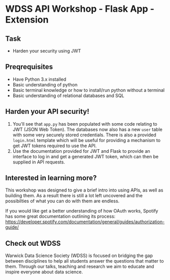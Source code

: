 # WDSS API Workshop - Flask App - Extension

## Task
- Harden your security using JWT

## Preqrequisites
- Have Python 3.x installed
- Basic understanding of python
- Basic terminal knowledge or how to install/run python without a terminal
- Basic understanding of relational databases and SQL

## Harden your API security!
1. You'll see that `app.py` has been populated with some code relating to JWT (JSON Web Token). The databases now also has a new `user` table with some very securely stored credentials. There is also a provided `login.html` template which will be useful for providing a mechanism to get JWT tokens required to use the API.
2. Use the documentation provided for JWT and Flask to provide an interface to log in and get a generated JWT token, which can then be supplied in API requests.

## Interested in learning more?
This workshop was designed to give a brief intro into using APIs, as well as building them. As a result there is still a lot left uncovered and the possibilties of what you can do with them are endless.

If you would like get a better understanding of how OAuth works, Spotify has some great documentation outlining its process: https://developer.spotify.com/documentation/general/guides/authorization-guide/

## Check out WDSS
Warwick Data Science Society (WDSS) is focused on bridging the gap between disciplines to help all students answer the questions that matter to them. Through our talks, teaching and research we aim to educate and inspire everyone about data science.
